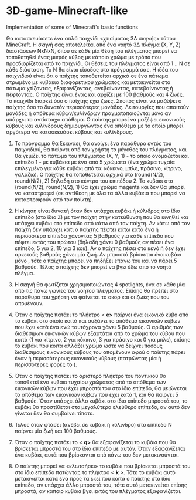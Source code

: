 # 3D-game-Minecraft-like
Implementation of some of Minecraft's basic functions

Θα κατασκευάσετε ένα απλό παιχνίδι «χτισίματος 3Δ σκηνής» τύπου MineCraft. Η
σκηνή σας αποτελείται από ένα νοητό 3Δ πλέγμα (Χ, Υ, Ζ) διαστάσεων ΝxNxN, όπου σε
κάθε μία θέση του πλέγματος μπορεί να τοποθετηθεί ένας μικρός κύβος με κάποιο
χρώμα με τρόπο που προσδιορίζεται από το παιχνίδι. Οι θέσεις του πλέγματος είναι από
1 .. Ν σε κάθε διάσταση. Το N θα είναι είσοδος στο πρόγραμμά σας. Η ιδέα του
παιχνιδιού είναι ότι ο παίχτης τοποθετείται αρχικά σε ένα πάτωμα στρωμένο με κυβάκια
διαφορετικού χρώματος και μετακινείται στο πάτωμα χτίζοντας, εξαφανίζοντας,
ανεβαίνοντας, κατεβαίνοντας ή πέφτοντας. Ο παίχτης είναι ένας και αρχίζει με 100
βαθμούς και 4 ζωές. Το παιχνίδι διαρκεί όσο ο παίχτης έχει ζωές. Σκοπός είναι να
μαζέψει ο παίχτης όσο το δυνατόν περισσότερες μονάδες. Λειτουργίες που απαιτούν
μονάδες ή απόθεμα κύβων/κυλίνδρων πραγματοποιούνται μόνο αν υπάρχει το
αντίστοιχο απόθεμα. Ο παίκτης μπορεί να μαζέψει εικονικούς κύβους και κυλίνδρους
δημιουργώντας ένα απόθεμα με το οποίο μπορεί αργότερα να κατασκευάσει κύβους
και κυλίνδρους.

1. Το πρόγραμμα θα ξεκινάει, θα ανοίγει ένα παράθυρο εντός του παιχνιδιού, θα
    παίρνει από τον χρήστη το μέγεθος του πλέγματος, και θα γεμίζει το πάτωμα του
    πλέγματος (Χ, Υ, 1) - το οποίο ονομάζεται και επίπεδο 1 - με κυβάκια με ένα από
    5 χρώματα (ένα χρώμα τυχαία επιλεγμένο για κάθε κυβάκι από τα: κόκκινο,
    μπλε, πράσινο, κίτρινο, γαλάζιο). Ο παίχτης θα τοποθετείται αρχικά στο
    (round(Ν/2), round(Ν/2), 2) δηλαδή στο κέντρο του επιπέδου 2. Το κυβάκι στο
    (round(Ν/2), round(Ν/2), 1) θα έχει χρώμα magenta και δεν θα μπορεί να
    καταστραφεί (σε αντίθεση με όλα τα άλλα κυβάκια που μπορεί να καταστραφούν
    από τον παίκτη).
2. Η κίνηση είναι δυνατή όταν δεν υπάρχει κυβάκι ή κύλιδρος στο ίδιο επίπεδο (στο
    ίδιο Ζ) με τον παίχτη στην κατεύθυνση που θα κινηθεί και υπάρχει κυβάκι στο
    επίπεδο από κάτω από τον παίχτη. Αν κάτω από τον παίχτη δεν υπάρχει κάτι ο
    παίχτης πέφτει κάτω κατά ένα ή περισσότερα επίπεδα χάνοντας 5 βαθμούς για
    κάθε επίπεδο που πέφτει εκτός του πρώτου (δηλαδή χάνει 0 βαθμούς αν πέσει
    ένα επίπεδο, 5 για 2, 10 για 3 κοκ). Αν ο παίχτης πέσει στο κενό ή δεν έχει
    αρκετούς βαθμούς χάνει μία ζωή. Αν μπροστά βρίσκεται ένα κυβάκι μόνο 
    , τότε ο παίχτης μπορεί να πηδήξει επάνω του και να πάρει 5
    βαθμούς. Τέλος ο παίχτης δεν μπορεί να βγει έξω από το νοητό πλέγμα.
3. Η σκηνή θα φωτίζεται χρησιμοποιώντας 4 spotlights, ένα σε κάθε μία από τις
    πάνω γωνίες του νοητού πλέγματος. Επίσης θα πρέπει στο
    παράθυρο του χρήστη να φαίνεται το σκορ και οι ζωές που του απομένουν.
   
4. Όταν ο παίχτης πατάει το πλήκτρο < **e>** παίρνει ένα εικονικό κύβο από το κυβάκι
    στο οποίο κοιτά και αυξάνει το απόθεμα εικονικών κύβων που έχει κατά ένα ενώ
    ταυτόχρονα χάνει 5 βαθμούς. Ο αριθμός των διαθέσιμων εικονικών κύβων
    εξαρτάται από το χρώμα του κύβου που κοιτά (1 για κίτρινο, 2 για κόκκινο, 3 για
    πράσινο και 0 για μπλε), επίσης το κυβάκι που κοιτά αλλάζει χρώμα ώστε να
    δείχνει πόσους διαθέσιμους εικονικούς κύβους του απομένουν αφού ο παίκτης
    πάρει έναν ή περισσότερους εικονικούς κύβους (πατρώντας μία ή περισσότερες
    φορές το <e>).

5. Όταν ο παίχτης πατάει το αριστερό πλήκτρο του ποντικιού θα τοποθετεί ένα κυβάκι τυχαίου
    χρώματος από το απόθεμα των εικονικών κύβων που έχει μπροστά του στο ίδιο
    επίπεδο, θα μειώνεται το απόθεμα των εικονικών κύβων που έχει κατά 1, και θα
    παίρνει 5 βαθμούς. Όταν υπάρχει άλλο κυβάκι στο ίδιο επίπεδο μπροστά του, το
    κυβάκι θα προστίθεται στο μεγαλύτερο ελεύθερο επίπεδο, αν αυτό δεν γίνεται
    δεν θα συμβαίνει τίποτε.
    
6. Τέλος όταν φτάσει (ανέβει σε κυβάκι ή κύλινδρο) στο επίπεδο Ν παίρνει μία ζωή
    και 100 βαθμούς.

7. Όταν ο παίχτης πατάει το < **q>** θα εξαφανίζεται το κυβάκι που θα βρίσκεται
μπροστά του στο ίδιο επίπεδο με αυτόν. Όταν εξαφανίζεται ένα κυβάκι, αυτά που
βρίσκονται από πάνω του δεν μετακινούνται.

8. O παίκτης μπορεί να «κλωτσήσει» το κυβάκι που βρίσκεται μπροστά του στο
ίδιο επίπεδο πατώντας το πλήκτρο < **k** >. Τότε το κυβάκι αυτό μετακινείται κατά ένα
προς τα εκεί που κοιτά ο παίκτης στο ίδιο επίπεδο, αν υπάρχει άλλο μπροστά του, τότε
αυτό μετακινείται επίσης μπροστά, αν κάποιο κυβάκι βγει εκτός του πλέγματος
εξαφανίζεται. 

